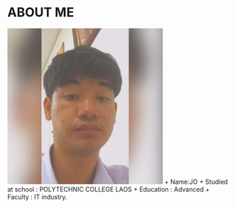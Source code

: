 # ABOUT ME
<img src='/img/jo.jpg' width='350'>
+ Name:JO
+ Studied at school : POLYTECHNIC COLLEGE LAOS
+ Education : Advanced
+ Faculty : IT industry.